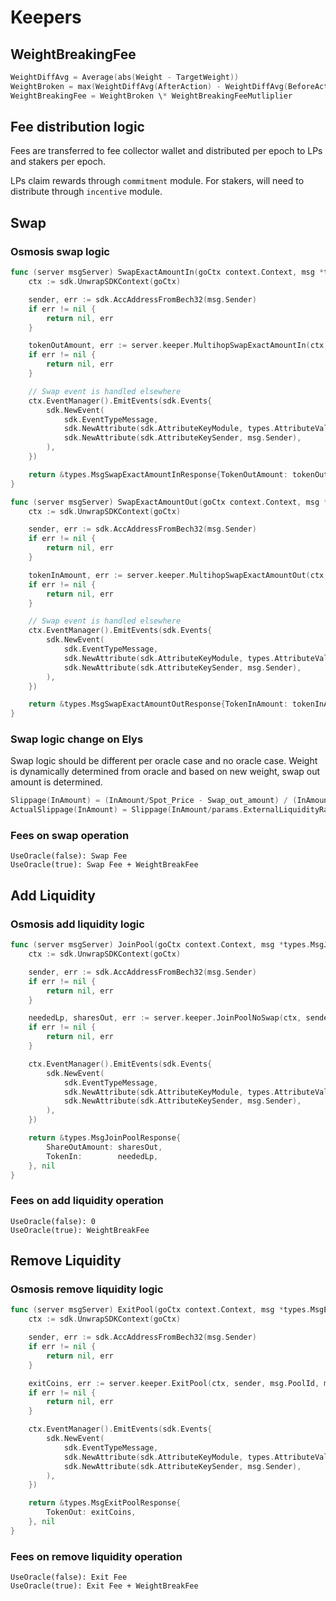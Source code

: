 <!--
order: 4
-->

# Keepers

## WeightBreakingFee

```go
WeightDiffAvg = Average(abs(Weight - TargetWeight))
WeightBroken = max(WeightDiffAvg(AfterAction) - WeightDiffAvg(BeforeAction), 0)
WeightBreakingFee = WeightBroken \* WeightBreakingFeeMutliplier
```

## Fee distribution logic

Fees are transferred to fee collector wallet and distributed per epoch to LPs and stakers per epoch.

LPs claim rewards through `commitment` module.
For stakers, will need to distribute through `incentive` module.

## Swap

### Osmosis swap logic

```go
func (server msgServer) SwapExactAmountIn(goCtx context.Context, msg *types.MsgSwapExactAmountIn) (*types.MsgSwapExactAmountInResponse, error) {
	ctx := sdk.UnwrapSDKContext(goCtx)

	sender, err := sdk.AccAddressFromBech32(msg.Sender)
	if err != nil {
		return nil, err
	}

	tokenOutAmount, err := server.keeper.MultihopSwapExactAmountIn(ctx, sender, msg.Routes, msg.TokenIn, msg.TokenOutMinAmount)
	if err != nil {
		return nil, err
	}

	// Swap event is handled elsewhere
	ctx.EventManager().EmitEvents(sdk.Events{
		sdk.NewEvent(
			sdk.EventTypeMessage,
			sdk.NewAttribute(sdk.AttributeKeyModule, types.AttributeValueCategory),
			sdk.NewAttribute(sdk.AttributeKeySender, msg.Sender),
		),
	})

	return &types.MsgSwapExactAmountInResponse{TokenOutAmount: tokenOutAmount}, nil
}

func (server msgServer) SwapExactAmountOut(goCtx context.Context, msg *types.MsgSwapExactAmountOut) (*types.MsgSwapExactAmountOutResponse, error) {
	ctx := sdk.UnwrapSDKContext(goCtx)

	sender, err := sdk.AccAddressFromBech32(msg.Sender)
	if err != nil {
		return nil, err
	}

	tokenInAmount, err := server.keeper.MultihopSwapExactAmountOut(ctx, sender, msg.Routes, msg.TokenInMaxAmount, msg.TokenOut)
	if err != nil {
		return nil, err
	}

	// Swap event is handled elsewhere
	ctx.EventManager().EmitEvents(sdk.Events{
		sdk.NewEvent(
			sdk.EventTypeMessage,
			sdk.NewAttribute(sdk.AttributeKeyModule, types.AttributeValueCategory),
			sdk.NewAttribute(sdk.AttributeKeySender, msg.Sender),
		),
	})

	return &types.MsgSwapExactAmountOutResponse{TokenInAmount: tokenInAmount}, nil
}
```

### Swap logic change on Elys

Swap logic should be different per oracle case and no oracle case. Weight is dynamically determined from oracle and based on new weight, swap out amount is determined.

```go
Slippage(InAmount) = (InAmount/Spot_Price - Swap_out_amount) / (InAmount/Spot_Price)
ActualSlippage(InAmount) = Slippage(InAmount/params.ExternalLiquidityRatio)
```

### Fees on swap operation

```
UseOracle(false): Swap Fee
UseOracle(true): Swap Fee + WeightBreakFee
```

## Add Liquidity

### Osmosis add liquidity logic

```go
func (server msgServer) JoinPool(goCtx context.Context, msg *types.MsgJoinPool) (*types.MsgJoinPoolResponse, error) {
	ctx := sdk.UnwrapSDKContext(goCtx)

	sender, err := sdk.AccAddressFromBech32(msg.Sender)
	if err != nil {
		return nil, err
	}

	neededLp, sharesOut, err := server.keeper.JoinPoolNoSwap(ctx, sender, msg.PoolId, msg.ShareOutAmount, msg.TokenInMaxs)
	if err != nil {
		return nil, err
	}

	ctx.EventManager().EmitEvents(sdk.Events{
		sdk.NewEvent(
			sdk.EventTypeMessage,
			sdk.NewAttribute(sdk.AttributeKeyModule, types.AttributeValueCategory),
			sdk.NewAttribute(sdk.AttributeKeySender, msg.Sender),
		),
	})

	return &types.MsgJoinPoolResponse{
		ShareOutAmount: sharesOut,
		TokenIn:        neededLp,
	}, nil
}
```

### Fees on add liquidity operation

```
UseOracle(false): 0
UseOracle(true): WeightBreakFee
```

## Remove Liquidity

### Osmosis remove liquidity logic

```go
func (server msgServer) ExitPool(goCtx context.Context, msg *types.MsgExitPool) (*types.MsgExitPoolResponse, error) {
	ctx := sdk.UnwrapSDKContext(goCtx)

	sender, err := sdk.AccAddressFromBech32(msg.Sender)
	if err != nil {
		return nil, err
	}

	exitCoins, err := server.keeper.ExitPool(ctx, sender, msg.PoolId, msg.ShareInAmount, msg.TokenOutMins)
	if err != nil {
		return nil, err
	}

	ctx.EventManager().EmitEvents(sdk.Events{
		sdk.NewEvent(
			sdk.EventTypeMessage,
			sdk.NewAttribute(sdk.AttributeKeyModule, types.AttributeValueCategory),
			sdk.NewAttribute(sdk.AttributeKeySender, msg.Sender),
		),
	})

	return &types.MsgExitPoolResponse{
		TokenOut: exitCoins,
	}, nil
}
```

### Fees on remove liquidity operation

```
UseOracle(false): Exit Fee
UseOracle(true): Exit Fee + WeightBreakFee
```
